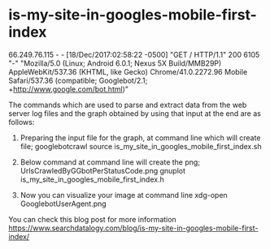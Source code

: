 # is-my-site-in-googles-mobile-first-index

66.249.76.115 - - [18/Dec/2017:02:58:22 -0500] "GET / HTTP/1.1" 200 6105 "-" "Mozilla/5.0 (Linux; Android 6.0.1; Nexus 5X Build/MMB29P) AppleWebKit/537.36 (KHTML, like Gecko) Chrome/41.0.2272.96 Mobile Safari/537.36 (compatible; Googlebot/2.1; +http://www.google.com/bot.html)"

The commands which are used to parse and extract data from the web server log files and the graph obtained by using that input at the end are as follows:

1) Preparing the input file for the graph, at command line which will create file; googlebotcrawl 
source  is_my_site_in_googles_mobile_first_index.sh

2) Below command at command line will create the png; UrlsCrawledByGGbotPerStatusCode.png 
gnuplot is_my_site_in_googles_mobile_first_index.h

3) Now you can visualize your image at command line 
xdg-open GooglebotUserAgent.png

You can check this blog post for more information
https://www.searchdatalogy.com/blog/is-my-site-in-googles-mobile-first-index/

